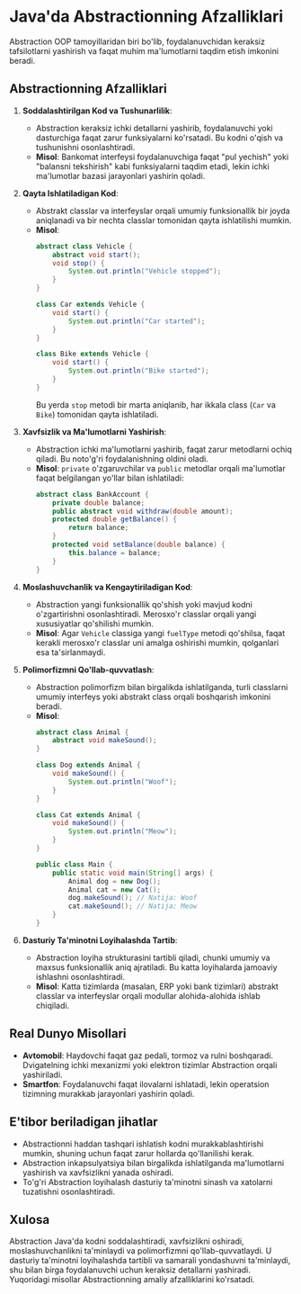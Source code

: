 # Java'da Abstractionning Afzalliklari

Abstraction OOP tamoyillaridan biri bo'lib, foydalanuvchidan keraksiz tafsilotlarni yashirish va faqat muhim ma'lumotlarni taqdim etish imkonini beradi.
## Abstractionning Afzalliklari

1. **Soddalashtirilgan Kod va Tushunarlilik**:
   - Abstraction keraksiz ichki detallarni yashirib, foydalanuvchi yoki dasturchiga faqat zarur funksiyalarni ko'rsatadi. Bu kodni o'qish va tushunishni osonlashtiradi.
   - **Misol**: Bankomat interfeysi foydalanuvchiga faqat "pul yechish" yoki "balansni tekshirish" kabi funksiyalarni taqdim etadi, lekin ichki ma'lumotlar bazasi jarayonlari yashirin qoladi.

2. **Qayta Ishlatiladigan Kod**:
   - Abstrakt classlar va interfeyslar orqali umumiy funksionallik bir joyda aniqlanadi va bir nechta classlar tomonidan qayta ishlatilishi mumkin.
   - **Misol**:
     ```java
     abstract class Vehicle {
         abstract void start();
         void stop() {
             System.out.println("Vehicle stopped");
         }
     }

     class Car extends Vehicle {
         void start() {
             System.out.println("Car started");
         }
     }

     class Bike extends Vehicle {
         void start() {
             System.out.println("Bike started");
         }
     }
     ```
     Bu yerda `stop` metodi bir marta aniqlanib, har ikkala class (`Car` va `Bike`) tomonidan qayta ishlatiladi.

3. **Xavfsizlik va Ma'lumotlarni Yashirish**:
   - Abstraction ichki ma'lumotlarni yashirib, faqat zarur metodlarni ochiq qiladi. Bu noto'g'ri foydalanishning oldini oladi.
   - **Misol**: `private` o'zgaruvchilar va `public` metodlar orqali ma'lumotlar faqat belgilangan yo'llar bilan ishlatiladi:
     ```java
     abstract class BankAccount {
         private double balance;
         public abstract void withdraw(double amount);
         protected double getBalance() {
             return balance;
         }
         protected void setBalance(double balance) {
             this.balance = balance;
         }
     }
     ```

4. **Moslashuvchanlik va Kengaytiriladigan Kod**:
   - Abstraction yangi funksionallik qo'shish yoki mavjud kodni o'zgartirishni osonlashtiradi. Merosxo'r classlar orqali yangi xususiyatlar qo'shilishi mumkin.
   - **Misol**: Agar `Vehicle` classiga yangi `fuelType` metodi qo'shilsa, faqat kerakli merosxo'r classlar uni amalga oshirishi mumkin, qolganlari esa ta'sirlanmaydi.

5. **Polimorfizmni Qo'llab-quvvatlash**:
   - Abstraction polimorfizm bilan birgalikda ishlatilganda, turli classlarni umumiy interfeys yoki abstrakt class orqali boshqarish imkonini beradi.
   - **Misol**:
     ```java
     abstract class Animal {
         abstract void makeSound();
     }

     class Dog extends Animal {
         void makeSound() {
             System.out.println("Woof");
         }
     }

     class Cat extends Animal {
         void makeSound() {
             System.out.println("Meow");
         }
     }

     public class Main {
         public static void main(String[] args) {
             Animal dog = new Dog();
             Animal cat = new Cat();
             dog.makeSound(); // Natija: Woof
             cat.makeSound(); // Natija: Meow
         }
     }
     ```

6. **Dasturiy Ta'minotni Loyihalashda Tartib**:
   - Abstraction loyiha strukturasini tartibli qiladi, chunki umumiy va maxsus funksionallik aniq ajratiladi. Bu katta loyihalarda jamoaviy ishlashni osonlashtiradi.
   - **Misol**: Katta tizimlarda (masalan, ERP yoki bank tizimlari) abstrakt classlar va interfeyslar orqali modullar alohida-alohida ishlab chiqiladi.

## Real Dunyo Misollari
- **Avtomobil**: Haydovchi faqat gaz pedali, tormoz va rulni boshqaradi. Dvigatelning ichki mexanizmi yoki elektron tizimlar Abstraction orqali yashiriladi.
- **Smartfon**: Foydalanuvchi faqat ilovalarni ishlatadi, lekin operatsion tizimning murakkab jarayonlari yashirin qoladi.

## E'tibor beriladigan jihatlar
- Abstractionni haddan tashqari ishlatish kodni murakkablashtirishi mumkin, shuning uchun faqat zarur hollarda qo'llanilishi kerak.
- Abstraction inkapsulyatsiya bilan birgalikda ishlatilganda ma'lumotlarni yashirish va xavfsizlikni yanada oshiradi.
- To'g'ri Abstraction loyihalash dasturiy ta'minotni sinash va xatolarni tuzatishni osonlashtiradi.

## Xulosa
Abstraction Java'da kodni soddalashtiradi, xavfsizlikni oshiradi, moslashuvchanlikni ta'minlaydi va polimorfizmni qo'llab-quvvatlaydi. U dasturiy ta'minotni loyihalashda tartibli va samarali yondashuvni ta'minlaydi, shu bilan birga foydalanuvchi uchun keraksiz detallarni yashiradi. Yuqoridagi misollar Abstractionning amaliy afzalliklarini ko'rsatadi.

